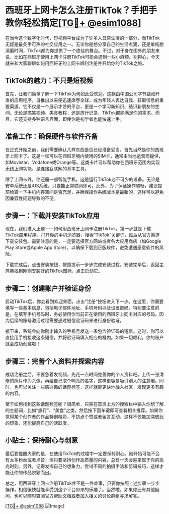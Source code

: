 # 西班牙上网卡怎么注册TikTok？手把手教你轻松搞定[[TG💪+ @esim1088](https://t.me/s/esim1088)]

在当今这个数字化时代，短视频平台成为了许多人日常生活的一部分，而TikTok无疑是最炙手可热的社交应用之一。无论你是想分享自己的生活点滴，还是单纯想消磨时间，TikTok都为你提供了一个绝佳的舞台。不过，对于身在国外的朋友来说，比如在西班牙使用上网卡注册TikTok可能会遇到一些小麻烦。别担心，今天就来和大家聊聊如何用西班牙的上网卡顺利注册并开始你的TikTok之旅。

## TikTok的魅力：不只是短视频

首先，让我们简单了解一下TikTok为何如此受欢迎。这款由中国公司字节跳动开发的应用程序，自推出以来便迅速席卷全球，成为年轻人表达自我、获取信息的重要渠道。它不仅是一个展示才艺的平台，更是一个学习新知识、结识新朋友的空间。无论是搞笑视频、美食教程，还是旅行记录，TikTok都能满足你的需求。而且，它还支持多种语言界面，即使你是初学者也能快速上手。

## 准备工作：确保硬件与软件齐备

在正式开始之前，我们需要确认几样东西是否已经准备妥当。首先当然是你的西班牙上网卡了。这是一张可以在西班牙境内使用的SIM卡，通常由当地运营商提供，如Movistar、Vodafone或Orange等。这类卡片可以帮助你在西班牙范围内实现无线上网功能，是连接互联网的基本工具。

除了上网卡外，你还需一部智能手机，这是运行TikTok必不可少的设备。无论是安卓系统还是iOS系统，只要能正常联网即可。此外，为了保证操作顺畅，建议提前检查一下手机内存空间是否充足，并确保操作系统版本是最新的，这样可以避免因兼容性问题导致的不便。

## 步骤一：下载并安装TikTok应用

现在，我们进入正题——如何用西班牙上网卡注册TikTok。第一步就是下载TikTok应用程序。打开你的手机浏览器，搜索“TikTok”关键词，然后从官方渠道下载安装包。需要注意的是，一定要选择官方网站或者各大应用商店（如Google Play Store或Apple App Store），以确保下载到正版软件，避免遭遇恶意软件的风险。

下载完成后，点击安装按钮，按照提示一步步完成安装过程。安装完毕后，返回主屏幕找到刚刚安装好的TikTok图标，点击启动它。

## 步骤二：创建账户并验证身份

启动TikTok后，你会看到欢迎界面。点击“注册”按钮进入下一步。在这里，你需要填写一些基本信息，包括电子邮件地址、手机号码以及设置密码。特别要注意的是，在填写手机号码时，务必使用你当前正在使用的西班牙上网卡对应的号码。因为后续的账号激活过程需要通过短信验证码来进行身份验证。

接下来，系统会向你刚才输入的手机号发送一条包含验证码的短信。这时，你可以直接用手机接收这条短信，并将验证码填入相应的框内。如果一切顺利，你的账户就会成功创建啦！

## 步骤三：完善个人资料并探索内容

成功注册之后，不要急着发视频，先花一点时间完善你的个人资料吧。上传一张清晰的照片作为头像，再给自己取个响亮的名字，这样更容易吸引别人的注意哦。同时，也可以关注一些感兴趣的话题标签，这样就能更快地融入社区，发现更多有趣的内容。

至于如何找到这些话题标签呢？很简单，只需在首页上方的搜索栏中输入你想了解的主题词，比如“旅行”、“美食”之类，然后按下回车键即可查看相关推荐。如果你觉得某个创作者的作品特别精彩，不妨点个赞或者留言互动，这样不仅能加深彼此的印象，还能提高自己的活跃度。

## 小贴士：保持耐心与创意

最后要提醒大家的是，在使用TikTok的过程中一定要保持耐心。刚开始可能不会有太多粉丝或者点赞，但只要坚持创作高质量的内容，总有一天会迎来属于你的高光时刻。另外，记得发挥自己的想象力，尝试不同的拍摄手法和剪辑技巧，这样才能让你的作品脱颖而出。

总之，用西班牙上网卡注册TikTok并不是一件难事，只要你按照上述步骤一步步操作，相信很快就能享受到这个平台带来的乐趣了。当然啦，如果你还有其他疑问，也可以随时查阅官方帮助文档或者加入相关的讨论群组寻求解答。

[[TG💪+ @esim1088](https://t.me/s/esim1088) ![Image](https://i.postimg.cc/4NQfJmqS/Snipaste-2025-05-13-00-14-12.png)]